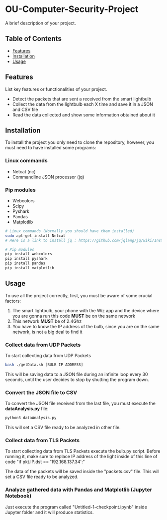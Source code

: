 # OU-Computer-Security-Project

A brief description of your project.

## Table of Contents

- [Features](#features)
- [Installation](#installation)
- [Usage](#usage)

## Features

List key features or functionalities of your project.

- Detect the packets that are sent a received from the smart lightbulb
- Collect the data from the lightbulb each X time and save it in a JSON and CSV file
- Read the data collected and show some information obtained about it

## Installation

To install the project you only need to clone the repository, however, you must need to have installed some programs:

### Linux commands

- Netcat (nc)
- Commandline JSON processor (jq)

### Pip modules

- Webcolors
- Scipy
- Pyshark
- Pandas
- Matplotlib


```bash
# Linux commands (Normally you should have them installed)
sudo apt-get install Netcat
# Here is a link to install jq : https://github.com/jqlang/jq/wiki/Installation

# Pip modules
pip install webcolors
pip install pyshark
pip install pandas
pip install matplotlib
```

## Usage

To use all the project correctly, first, you must be aware of some crucial factors:
1. The smart lightbulb, your phone with the Wiz app and the device where you are gonna run this code **MUST** be on the same network
2. This network **MUST** be of 2.4Ghz
3. You have to know the IP address of the bulb, since you are on the same network, is not a big deal to find it

### Collect data from UDP Packets

To start collecting data from UDP Packets
```bash
bash ./getData.sh [BULB IP ADDRESS]
```
This will be saving data to a JSON file during an infinite loop every 30 seconds, until the user decides to stop by shutting the program down.

### Convert the JSON file to CSV

To convert the JSON file received from the last file, you must execute the **dataAnalysis.py** file:
```bash
python3 dataAnalysis.py
```
This will set a CSV file ready to be analyzed in other file.

### Collect data from TLS Packets
To start collecting data from TLS Packets execute the bulb.py script. Before running it, make sure to replace IP address of the light inside of this line of code "if pkt.IP.dst == '192.168.137.34':"

The data of the packets will be saved inside the "packets.csv" file. This will set a CSV file ready to be analyzed.

### Analyze gathered data with Pandas and Matplotlib (Jupyter Notebook)
Just execute the program called "Untitled-1-checkpoint.ipynb" inside Jupyter folder and it will produce statistics.

